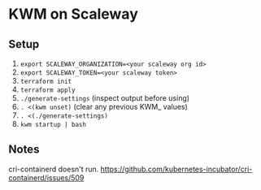 # KWM on Scaleway

## Setup
1. `export SCALEWAY_ORGANIZATION=<your scaleway org id>`
2. `export SCALEWAY_TOKEN=<your scaleway token>`
3. `terraform init`
4. `terraform apply`
5. `./generate-settings` (inspect output before using)
6. `. <(kwm unset)` (clear any previous KWM_ values)
7. `. <(./generate-settings)`
8. `kwm startup | bash`

## Notes
cri-containerd doesn't run.
https://github.com/kubernetes-incubator/cri-containerd/issues/509
